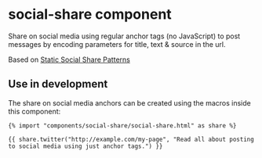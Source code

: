 # social-share component

Share on social media using regular anchor tags (no JavaScript) to post messages by encoding parameters for title, text & source in the url. 

Based on [Static Social Share Patterns](https://gist.github.com/jbmoelker/5622933#static-social-share-patterns)

## Use in development

The share on social media anchors can be created using the macros inside this component:

	{% import "components/social-share/social-share.html" as share %}
	
	{{ share.twitter("http://example.com/my-page", "Read all about posting to social media using just anchor tags.") }}


